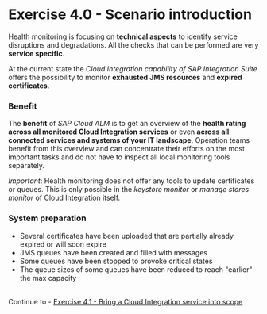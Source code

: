 # Exercise 4.0 - Scenario introduction

Health monitoring is focusing on **technical aspects** to identify service disruptions and degradations. All the checks that can be performed are very **service specific**. 

At the current state the *Cloud Integration capability of SAP Integration Suite* offers the possibility to monitor **exhausted JMS resources** and **expired certificates**.

### Benefit

The **benefit** of *SAP Cloud ALM* is to get an overview of the **health rating across all monitored Cloud Integration services** or even **across all connected services and systems of your IT landscape**. Operation teams benefit from this overview and can concentrate their efforts on the most important tasks and do not have to inspect all local monitoring tools separately. 

*Important*: Health monitoring does not offer any tools to update certificates or queues. This is only possible in the *keystore monitor* or *manage stores monitor* of Cloud Integration itself. 

### System preparation

- Several certificates have been uploaded that are partially already expired or will soon expire
- JMS queues have been created and filled with messages
- Some queues have been stopped to provoke critical states
- The queue sizes of some queues have been reduced to reach "earlier" the max capacity

<br>Continue to - [Exercise 4.1 - Bring a Cloud Integration service into scope](/exercises/ex4/ex41/)
